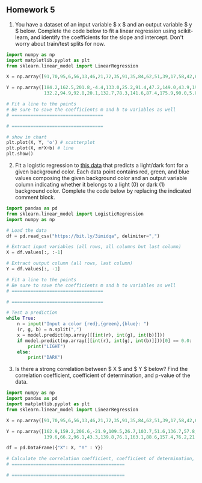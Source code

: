 ## Homework 5

1. You have a dataset of an input variable $ x $ and an output variable $ y $ below. Complete the code below to fit a linear regression using scikit-learn, and identify the coefficients for the slope and intercept. Don't worry about train/test splits for now. 


```python
import numpy as np 
import matplotlib.pyplot as plt
from sklearn.linear_model import LinearRegression

X = np.array([91,70,95,6,56,13,46,21,72,35,91,35,84,62,51,39,17,58,42,60,39,85,51,0,90]).reshape(-1, 1)

Y = np.array([184.2,162.5,201.8,-4.4,133.0,25.2,91.4,47.2,149.0,43.9,197.9,71.7,163.1,
              132.2,94.9,92.8,20.1,132.7,78.3,141.6,87.4,175.9,90.0,5.8,167.3])

# Fit a line to the points
# Be sure to save the coefficients m and b to variables as well 
# ==================================

# ==================================

# show in chart
plt.plot(X, Y, 'o') # scatterplot
plt.plot(X, m*X+b) # line
plt.show()
```

2. Fit a logistic regression to [this data](https://bit.ly/3imidqa) that predicts a light/dark font for a given background color. Each data point contains red, green, and blue values composing the given background color and an output variable column indicating whether it belongs to a light (0) or dark (1) background color. Complete the code below by replacing the indicated comment block. 


```python
import pandas as pd
from sklearn.linear_model import LogisticRegression
import numpy as np

# Load the data
df = pd.read_csv("https://bit.ly/3imidqa", delimiter=",")

# Extract input variables (all rows, all columns but last column)
X = df.values[:, :-1]

# Extract output column (all rows, last column)
Y = df.values[:, -1]

# Fit a line to the points
# Be sure to save the coefficients m and b to variables as well 
# ==================================

# ==================================

# Test a prediction
while True:
    n = input("Input a color {red},{green},{blue}: ")
    (r, g, b) = n.split(",")
    x = model.predict(np.array([[int(r), int(g), int(b)]]))
    if model.predict(np.array([[int(r), int(g), int(b)]]))[0] == 0.0:
        print("LIGHT")
    else:
        print("DARK")
```

3. Is there a strong correlation between $ X $ and $ Y $ below? Find the correlation coefficient, coefficient of determination, and p-value of the data.


```python
import numpy as np 
import pandas as pd 
import matplotlib.pyplot as plt
from sklearn.linear_model import LinearRegression

X = np.array([91,70,95,6,56,13,46,21,72,35,91,35,84,62,51,39,17,58,42,60,39,85,51,0,90])

Y = np.array([162.9,159.2,206.6,-21.9,109.5,26.7,103.7,51.6,136.7,57.8,192.9,52.9,193.0,
              139.6,66.2,96.1,43.3,139.8,76.1,163.1,88.6,157.4,76.2,21.2,138.9]) 

df = pd.DataFrame({"X": X, "Y" : Y})

# Calculate the correlation coefficient, coefficient of determination, and p-value below 
# ==========================================

# ==========================================
```
